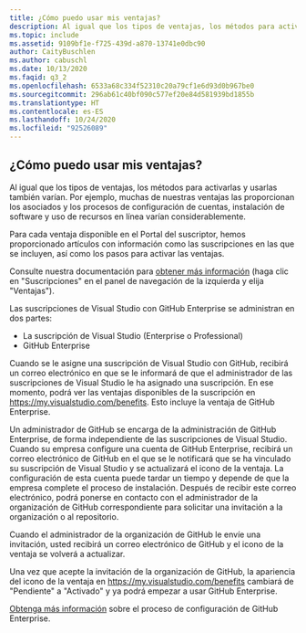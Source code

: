 ```yaml
---
title: ¿Cómo puedo usar mis ventajas?
description: Al igual que los tipos de ventajas, los métodos para activarlas y usarlas también varían. Por ejemplo, muchas de nuestras ventajas las proporcionan...
ms.topic: include
ms.assetid: 9109bf1e-f725-439d-a870-13741e0dbc90
author: CaityBuschlen
ms.author: cabuschl
ms.date: 10/13/2020
ms.faqid: q3_2
ms.openlocfilehash: 6533a68c334f52310c20a79cf1e6d93d0b967be0
ms.sourcegitcommit: 296ab61c40bf090c577ef20e84d581939bd1855b
ms.translationtype: HT
ms.contentlocale: es-ES
ms.lasthandoff: 10/24/2020
ms.locfileid: "92526089"
---
```

## <a name="how-do-i-use-my-benefits"></a>¿Cómo puedo usar mis ventajas?

Al igual que los tipos de ventajas, los métodos para activarlas y usarlas también varían. Por ejemplo, muchas de nuestras ventajas las proporcionan los asociados y los procesos de configuración de cuentas, instalación de software y uso de recursos en línea varían considerablemente.

Para cada ventaja disponible en el Portal del suscriptor, hemos proporcionado artículos con información como las suscripciones en las que se incluyen, así como los pasos para activar las ventajas.

Consulte nuestra documentación para [obtener más información](https://docs.microsoft.com/visualstudio/subscriptions/whats-new-in-subscriptions) (haga clic en "Suscripciones" en el panel de navegación de la izquierda y elija "Ventajas").

Las suscripciones de Visual Studio con GitHub Enterprise se administran en dos partes:  
- La suscripción de Visual Studio (Enterprise o Professional)  
- GitHub Enterprise  

Cuando se le asigne una suscripción de Visual Studio con GitHub, recibirá un correo electrónico en que se le informará de que el administrador de las suscripciones de Visual Studio le ha asignado una suscripción. En ese momento, podrá ver las ventajas disponibles de la suscripción en <https://my.visualstudio.com/benefits>. Esto incluye la ventaja de GitHub Enterprise. 

Un administrador de GitHub se encarga de la administración de GitHub Enterprise, de forma independiente de las suscripciones de Visual Studio. Cuando su empresa configure una cuenta de GitHub Enterprise, recibirá un correo electrónico de GitHub en el que se le notificará que se ha vinculado su suscripción de Visual Studio y se actualizará el icono de la ventaja. La configuración de esta cuenta puede tardar un tiempo y depende de que la empresa complete el proceso de instalación. Después de recibir este correo electrónico, podrá ponerse en contacto con el administrador de la organización de GitHub correspondiente para solicitar una invitación a la organización o al repositorio. 

Cuando el administrador de la organización de GitHub le envíe una invitación, usted recibirá un correo electrónico de GitHub y el icono de la ventaja se volverá a actualizar. 

Una vez que acepte la invitación de la organización de GitHub, la apariencia del icono de la ventaja en <https://my.visualstudio.com/benefits> cambiará de "Pendiente" a "Activado" y ya podrá empezar a usar GitHub Enterprise. 

[Obtenga más información](https://docs.microsoft.com/visualstudio/subscriptions/access-github) sobre el proceso de configuración de GitHub Enterprise. 
